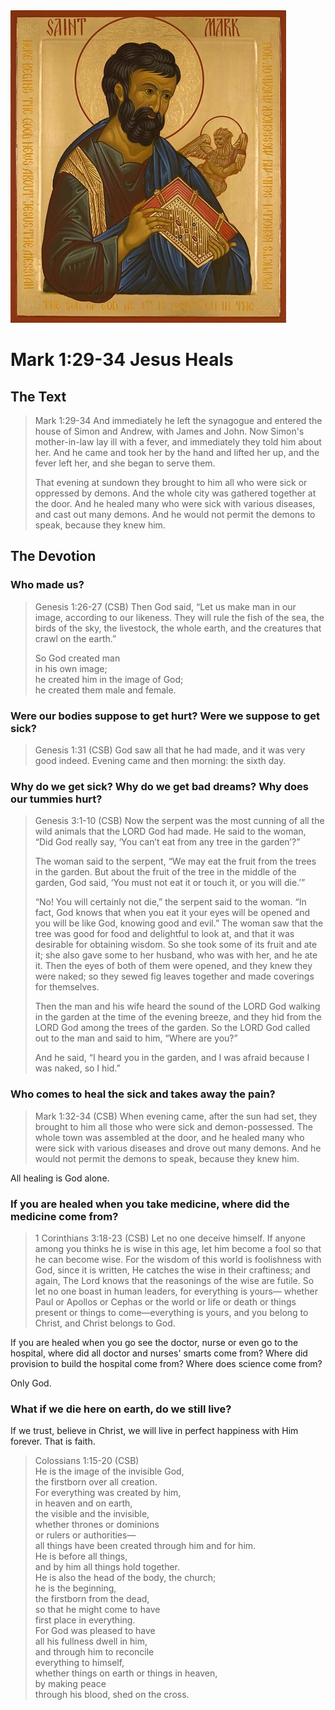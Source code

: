 <img class="intro-right" src="art-mark.jpg">

# Mark 1:29-34 Jesus Heals

## The Text

>Mark 1:29-34 And immediately he left the synagogue and entered the house of Simon and Andrew, with James and John. Now Simon's mother-in-law lay ill with a fever, and immediately they told him about her. And he came and took her by the hand and lifted her up, and the fever left her, and she began to serve them.
>
>That evening at sundown they brought to him all who were sick or oppressed by demons. And the whole city was gathered together at the door. And he healed many who were sick with various diseases, and cast out many demons. And he would not permit the demons to speak, because they knew him.

## The Devotion

### Who made us?
  
>Genesis 1:26-27 (CSB) Then God said, “Let us make man in our image, according to our likeness. They will rule the fish of the sea, the birds of the sky, the livestock, the whole earth, and the creatures that crawl on the earth.”
>
>So God created man  
>in his own image;  
>he created him in the image of God;  
>he created them male and female.

### Were our bodies suppose to get hurt? Were we suppose to get sick?
  
>Genesis 1:31 (CSB) God saw all that he had made, and it was very good indeed. Evening came and then morning: the sixth day.

### Why do we get sick? Why do we get bad dreams? Why does our tummies hurt?

>Genesis 3:1-10 (CSB) Now the serpent was the most cunning of all the wild animals that the LORD God had made. He said to the woman, “Did God really say, ‘You can’t eat from any tree in the garden’?”
>
>The woman said to the serpent, “We may eat the fruit from the trees in the garden. But about the fruit of the tree in the middle of the garden, God said, ‘You must not eat it or touch it, or you will die.’”
>
>“No! You will certainly not die,” the serpent said to the woman. “In fact, God knows that when you eat it your eyes will be opened and you will be like God, knowing good and evil.” The woman saw that the tree was good for food and delightful to look at, and that it was desirable for obtaining wisdom. So she took some of its fruit and ate it; she also gave some to her husband, who was with her, and he ate it. Then the eyes of both of them were opened, and they knew they were naked; so they sewed fig leaves together and made coverings for themselves.
>
>Then the man and his wife heard the sound of the LORD God walking in the garden at the time of the evening breeze, and they hid from the LORD God among the trees of the garden. So the LORD God called out to the man and said to him, “Where are you?”
>
>And he said, “I heard you in the garden, and I was afraid because I was naked, so I hid.”

### Who comes to heal the sick and takes away the pain?
  
>Mark 1:32-34 (CSB) When evening came, after the sun had set, they brought to him all those who were sick and demon-possessed. The whole town was assembled at the door, and he healed many who were sick with various diseases and drove out many demons. And he would not permit the demons to speak, because they knew him.

All healing is God alone.

### If you are healed when you take medicine, where did the medicine come from?

>1 Corinthians 3:18-23 (CSB) Let no one deceive himself. If anyone among you thinks he is wise in this age, let him become a fool so that he can become wise. For the wisdom of this world is foolishness with God, since it is written, He catches the wise in their craftiness; and again, The Lord knows that the reasonings of the wise are futile. So let no one boast in human leaders, for everything is yours— whether Paul or Apollos or Cephas or the world or life or death or things present or things to come—everything is yours, and you belong to Christ, and Christ belongs to God.

If you are healed when you go see the doctor, nurse or even go to the hospital, where did all doctor and nurses' smarts come from? Where did provision to build the hospital come from? Where does science come from?

Only God.

### What if we die here on earth, do we still live?
  
If we trust, believe in Christ, we will live in perfect happiness with Him forever. That is faith.

>Colossians 1:15-20 (CSB)  
>He is the image of the invisible God,  
>the firstborn over all creation.  
>For everything was created by him,  
>in heaven and on earth,  
>the visible and the invisible,  
>whether thrones or dominions  
>or rulers or authorities—  
>all things have been created through him and for him.  
>He is before all things,  
>and by him all things hold together.  
>He is also the head of the body, the church;  
>he is the beginning,  
>the firstborn from the dead,  
>so that he might come to have  
>first place in everything.  
>For God was pleased to have  
>all his fullness dwell in him,  
>and through him to reconcile  
>everything to himself,  
>whether things on earth or things in heaven,  
>by making peace  
>through his blood, shed on the cross.
